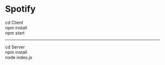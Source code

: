 # Spotify
cd Client<br>
npm install<br>
npm start<br>

------------

cd Server<br>
npm install<br>
node index.js
